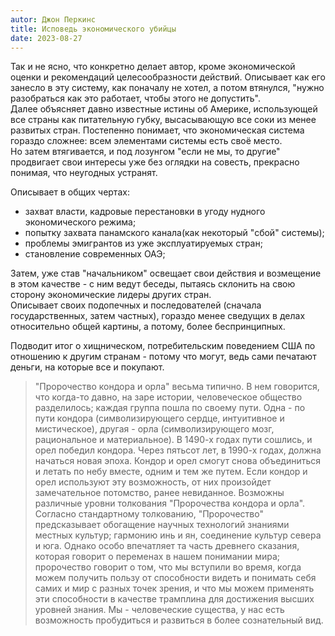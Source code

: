 ```yaml
---
autor: Джон Перкинс
title: Исповедь экономического убийцы
date: 2023-08-27
---
```

Так и не ясно, что конкретно делает автор, кроме экономической оценки и рекомендаций целесообразности действий. Описывает как его занесло в эту систему, как поначалу не хотел, а потом втянулся, "нужно разобраться как это работает, чтобы этого не допустить".  
Далее объясняет давно известные истины об Америке, использующей все страны как питательную губку, высасывающую все соки из менее развитых стран. Постепенно понимает, что экономическая система гораздо сложнее: всем элементами системы есть своё место.  
Но затем втягивается, и под лозунгом "если не мы, то другие" продвигает свои интересы уже без оглядки на совесть, прекрасно понимая, что неугодных устранят.

Описывает в общих чертах:
- захват власти, кадровые перестановки в угоду нудного экономического режима;
- попытку захвата панамского канала(как некоторый "сбой"  системы);
- проблемы эмигрантов из уже эксплуатируемых стран;
- становление современных ОАЭ;

Затем, уже став "начальником" освещает свои действия и возмещение в этом качестве - с ним ведут беседы, пытаясь склонить на свою сторону экономические лидеры других стран.  
Описывает своих подопечных и последователей (сначала государственных, затем частных), гораздо менее сведущих в делах относительно общей картины, а потому, более беспринципных.

Подводит итог о хищническом, потребительским поведением США по отношению к другим странам - потому что могут, ведь сами печатают деньги, на которые все и покупают.  

>"Пророчество кондора и орла" весьма типично. В нем говорится, что когда-то давно, на заре истории, человеческое общество разделилось; каждая группа пошла по своему пути. Одна - по пути кондора (символизирующего сердце, интуитивное и мистическое), другая - орла (символизирующего мозг, рациональное и материальное). В 1490-х годах пути сошлись, и орел победил кондора. Через пятьсот лет, в 1990-х годах, должна начаться новая эпоха. Кондор и орел смогут снова объединиться и летать по небу вместе, одним и тем же путем. Если кондор и орел используют эту возможность, от них произойдет замечательное потомство, ранее невиданное.
>Возможны различные уровни толкования "Пророчества кондора и орла". Согласно стандартному толкованию, "Пророчество" предсказывает обогащение научных технологий знаниями местных культур; гармонию инь и ян, соединение культур севера и юга. Однако особо впечатляет та часть древнего сказания, которая говорит о переменах в нашем понимании мира; пророчество говорит о том, что мы вступили во время, когда можем получить пользу от способности видеть и понимать себя самих и мир с разных точек зрения, и что мы можем применять эти способности в качестве трамплина для достижения высших уровней знания. Мы - человеческие существа, у нас есть возможность пробудиться и развиться в более сознательный вид.